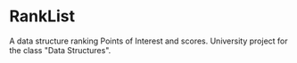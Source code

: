 # RankList
A data structure ranking Points of Interest and scores. University project for the class "Data Structures".
